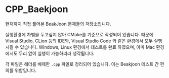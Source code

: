 # CPP_Baekjoon

현재까지 직접 풀어본 BeakJoon 문제들의 저장소입니다.

실행환경에 차별을 두고싶지 않아 CMake를 기준으로 작성되어 있습니다. 때문에 Visual Studio, CLion 등의 IDE와, Visual Studio Code 와 같은 환경에서 모두 실행시킬 수 있습니다. Windows, Linux 환경에서 테스트를 완료 하였으며, 아마 Mac 환경에서도 무리 없이 실행이 가능하리라 생각됩니다.

각 파일은 헤더를 배제한 ```.cpp``` 파일로 정리되어 있습니다. 이는 Beakjoon 테스트 간 편의를 위함입니다.
